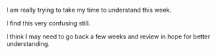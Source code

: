 I am really trying to take my time to understand this week.

I find this very confusing still.

I think I may need to go back a few weeks and review in hope for better understanding.
